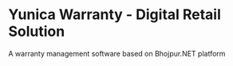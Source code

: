 # Yunica Warranty - Digital Retail Solution

A warranty management software based on Bhojpur.NET platform

